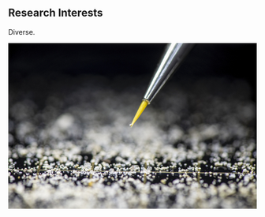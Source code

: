 ## Research Interests

Diverse.

![A single planktonic foraminifer picked on the end of a brush](_1JB7741_thumb.jpg)


